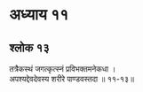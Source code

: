 # अध्याय ११

## श्लोक १३

तत्रैकस्थं जगत्कृत्स्नं प्रविभक्तमनेकधा ।<br>अपश्यद्देवदेवस्य शरीरे पाण्डवस्तदा ॥ ११-१३॥<br><br>

